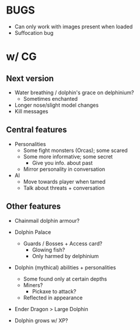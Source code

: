 # BUGS
* Can only work with images present when loaded
* Suffocation bug

# w/ CG
## Next version
* Water breathing / dolphin's grace on delphinium?
  * Sometimes enchanted
* Longer nose/slight model changes
* Kill messages
## Central features
* Personalities
  * Some fight monsters (Orcas); some scared
  * Some more informative; some secret
    * Give you info. about past
  * Mirror personality in conversation
* AI
  * Move towards player when tamed
  * Talk about threats + conversation

## Other features
* Chainmail dolphin armour?
* Dolphin Palace
  * Guards / Bosses + Access card?
    * Glowing fish?
    * Only harmed by delphinium

* Dolphin (mythical) abilities + personalities
  * Some found only at certain depths
  * Miners?
    * Pickaxe to attack?
  * Reflected in appearance
* Ender Dragon > Large Dolphin
* Dolphin grows w/ XP?
